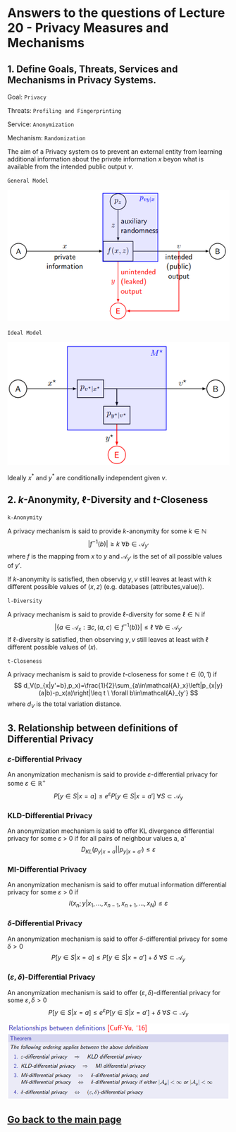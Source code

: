 # Answers to the questions of Lecture 20 - Privacy Measures and Mechanisms

## 1. Define Goals, Threats, Services and Mechanisms in Privacy Systems.

Goal: `Privacy`

Threats: `Profiling and Fingerprinting`

Service: `Anonymization`

Mechanism: `Randomization`

The aim of a Privacy system os to prevent an external entity from learning additional information about the private information $x$ beyon what is available from the intended public output $v$.

`General Model`

 ![Ideal Model](../Figures/general_model_privacy.png)

`Ideal Model`

![General Model](../Figures/ideal_model_privacy.png)

 Ideally $x^*$ and $y^*$ are conditionally independent given $v$.

 ## 2. $k$-Anonymity, $\ell$-Diversity and $t$-Closeness

`k-Anonymity`

A privacy mechanism is said to provide $k$-anonymity for some $k\in\mathbb{N}$
$$
|f^{-1}(b)|\geq k \ \forall b\in\mathcal{A}_{y'}
$$
where $f$ is the mapping from $x$ to $y$ and $\mathcal{A}_{y'}$ is the set of all possible values of $y'$.

If $k$-anonymity is satisfied, then observig $y,v$ still leaves at least with $k$ different possible values of $(x,z)$ (e.g. databases (attributes,value)).

`l-Diversity`

A privacy mechanism is said to provide $\ell$-diversity for some $\ell\in\mathbb{N}$ if
$$
\left|\{a\in\mathcal{A}_x:\exists c, (a,c)\in f^{-1}(b)\}\right|\leq\ell \ \forall b\in\mathcal{A}_{y'}
$$
If $\ell$-diversity is satisfied, then observing $y,v$ still leaves at least with $\ell$ different possible values of $(x)$.

`t-Closeness`

A privacy mechanism is said to provide $t$-closeness for some $t\in(0,1)$ if
$$
d_V(p_{x|y'=b},p_x)=\frac{1}{2}\sum_{a\in\mathcal{A}_x}\left|p_{x|y}(a|b)-p_x(a)\right|\leq t \ \forall b\in\mathcal{A}_{y'}
$$
where $d_V$ is the total variation distance.

## 3. Relationship between definitions of Differential Privacy

### $\varepsilon$-Differential Privacy

An anonymization mechanism is said to provide $\varepsilon$-differential privacy for some $\varepsilon\in\mathbb{R}^+$
$$
P[y\in S|x=a]\leq e^\varepsilon P[y\in S|x=a'] \ \forall S\subset\mathcal{A}_y
$$

### KLD-Differential Privacy
An anonymization mechanism is said to offer KL divergence differential privacy for some $\varepsilon$ > 0 if for all pairs of neighbour values a, a'
$$
D_{KL}(p_{y|x=a}||p_{y|x=a'})\leq\varepsilon
$$

### MI-Differential Privacy
An anonymization mechanism is said to offer mutual information differential privacy for some $\varepsilon$ > 0 if
$$
I(x_n;y|x_1,\dots,x_{n-1},x_{n+1},\dots,x_N)\leq\varepsilon
$$
### $\delta$-Differential Privacy
An anonymization mechanism is said to offer $\delta$-differential privacy for some $\delta>0$
$$
P[y\in S|x=a]\leq P[y\in S|x=a']+\delta \ \forall S\subset\mathcal{A}_y
$$

### $(\varepsilon,\delta)$-Differential Privacy
An anonymization mechanism is said to offer $(\varepsilon,\delta)$-differential privacy for some $\varepsilon,\delta>0$
$$
P[y\in S|x=a]\leq e^\varepsilon P[y\in S|x=a']+\delta \ \forall S\subset\mathcal{A}_y
$$

![Differential Privacy](../Figures/differential_privacy.png)

## [Go back to the main page](../Possible_Questions.md)